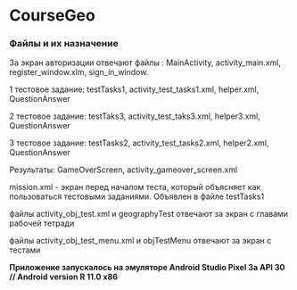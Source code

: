 # CourseGeo
### Файлы и их назначение
За экран авторизации отвечают файлы : MainActivity, activity_main.xml, register_window.xlm, sign_in_window.

1 тестовое задание: testTasks1, activity_test_tasks1.xml, helper.xml, QuestionAnswer

2 тестовое задание: testTaks3, activity_test_taks3.xml, helper3.xml, QuestionAnswer

3 тестовое задание: testTasks2, activity_test_tasks2.xml, helper2.xml, QuestionAnswer

Результаты: GameOverScreen, activity_gameover_screen.xml

mission.xml - экран перед началом теста, который объясняет как пользоваться тестовыми заданиями. Объявлен в файле testTasks1

файлы activity_obj_test.xml и geographyTest отвечают за экран с главами рабочей тетради

файлы activity_obj_test_menu.xml и objTestMenu отвечают за экран с тестами

**Приложение запускалось на эмуляторе Android Studio Pixel 3a API 30 // Android version R 11.0 x86**
